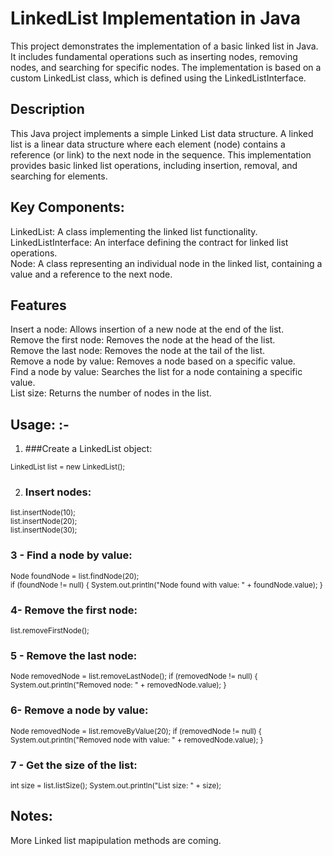 # **LinkedList Implementation in Java** <br>
This project demonstrates the implementation of a basic linked list in Java. It includes fundamental operations such as inserting nodes, removing nodes, and searching for specific nodes.
The implementation is based on a custom LinkedList class, which is defined using the LinkedListInterface.<br>

## **Description**<br>
This Java project implements a simple Linked List data structure. A linked list is a linear data structure where each element (node) contains a reference (or link) to the next node in the sequence. 
This implementation provides basic linked list operations, including insertion, removal, and searching for elements.<br>

## **Key Components:**<br>
LinkedList: A class implementing the linked list functionality.<br>
LinkedListInterface: An interface defining the contract for linked list operations.<br>
Node: A class representing an individual node in the linked list, containing a value and a reference to the next node.<br>
## **Features** <br>
Insert a node: Allows insertion of a new node at the end of the list.<br>
Remove the first node: Removes the node at the head of the list.<br>
Remove the last node: Removes the node at the tail of the list.<br>
Remove a node by value: Removes a node based on a specific value.<br>
Find a node by value: Searches the list for a node containing a specific value.<br>
List size: Returns the number of nodes in the list.<br>

## **Usage:** :-<br>


1.  ###Create a LinkedList object: <br>
<sub>
LinkedList list = new LinkedList();<br>
</sub>

2. ### Insert nodes:<br>
<sub>
list.insertNode(10);<br>
list.insertNode(20);<br>
list.insertNode(30);<br>
</sub>

### 3 - Find a node by value:<br>
<sub>Node foundNode = list.findNode(20);<br>
if (foundNode != null) {
    System.out.println("Node found with value: " + foundNode.value);
}
</sub>
### 4- Remove the first node:
<sub>list.removeFirstNode();</sub>
### 5 - Remove the last node:
<sub>Node removedNode = list.removeLastNode();
if (removedNode != null) {
    System.out.println("Removed node: " + removedNode.value);
}</sub>
### 6- Remove a node by value:
<sub>Node removedNode = list.removeByValue(20);
if (removedNode != null) {
    System.out.println("Removed node with value: " + removedNode.value);
}</sub>
### 7 - Get the size of the list:
<sub>int size = list.listSize();
System.out.println("List size: " + size);</sub>
## **Notes:**
More Linked list mapipulation methods are coming. 

